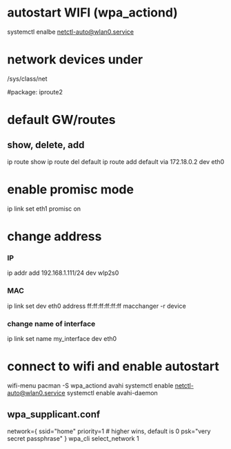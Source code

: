 # autostart WIFI (wpa_actiond)
systemctl enalbe netctl-auto@wlan0.service

# network devices under
/sys/class/net

#package: iproute2 

# default GW/routes
## show, delete, add
ip route show
ip route del default
ip route add default via 172.18.0.2 dev eth0

# enable promisc mode
ip link set eth1 promisc on

# change address
### IP
ip addr add 192.168.1.111/24 dev wlp2s0
### MAC
ip link set dev eth0 address ff:ff:ff:ff:ff:ff
macchanger -r device

### change name of interface
ip link set name my_interface dev eth0

# connect to wifi and enable autostart
wifi-menu
pacman -S wpa_actiond avahi
systemctl enable netctl-auto@wlan0.service
systemctl enable avahi-daemon

## wpa_supplicant.conf
network={
               ssid="home"
               priority=1 # higher wins, default is 0
               psk="very secret passphrase"
          }
wpa_cli select_network 1

